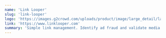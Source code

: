 ```yaml
---
name: 'Link Looper'
slug: 'link-looper'
logo: 'https://images.g2crowd.com/uploads/product/image/large_detail/large_detail_45c21a434339dbae15cff295a41d9969/link-looper.png'
link: 'https://www.linklooper.com'
summary: 'Simple link management. Identify ad fraud and validate media quality.'
---
```


